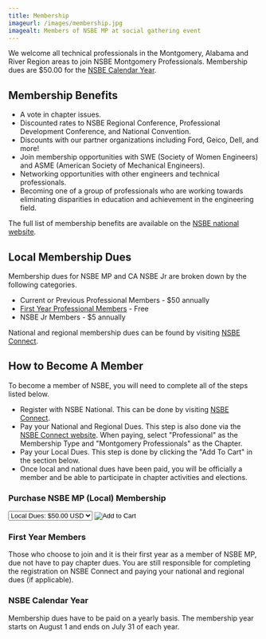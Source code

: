 ```yaml
---
title: Membership
imageurl: /images/membership.jpg
imagealt: Members of NSBE MP at social gathering event
---
```


We welcome all technical professionals in the Montgomery, Alabama and River Region areas to join 
NSBE Montgomery Professionals. Membership dues are $50.00 for the 
[NSBE Calendar Year](#nsbe-calendar-year).

## Membership Benefits

* A vote in chapter issues.
* Discounted rates to NSBE Regional Conference, Professional Development Conference, and National Convention.
* Discounts with our partner organizations including Ford, Geico, Dell, and more!
* Join membership opportunities with SWE (Society of Women Engineers) and ASME (American Society of 
Mechanical Engineers).
* Networking opportunities with other engineers and technical professionals.
* Becoming one of a group of professionals who are working towards eliminating disparities in education 
and achievement in the engineering field.

The full list of membership benefits are available on the 
<a href="https://www.nsbe.org/Membership/Membership-Benefits.aspx" target="_blank">NSBE national website</a>.

## Local Membership Dues

Membership dues for NSBE MP and CA NSBE Jr are broken down by the following categories. 

* Current or Previous Professional Members - $50 annually
* [First Year Professional Members](#first-year-members) - Free
* NSBE Jr Members - $5 annually

National and regional membership dues can be found by visiting 
<a href="https://connect.nsbe.org" target="_blank">NSBE Connect</a>.

## How to Become A Member

To become a member of NSBE, you will need to complete all of the steps listed below.

* Register with NSBE National. This can be done by visiting 
<a href="https://connect.nsbe.org" target="_blank">NSBE Connect</a>.
* Pay your National and Regional Dues. This step is also done via the 
<a href="https://connect.nsbe.org" target="_blank">NSBE Connect website</a>. When paying,
select "Professional" as the Membership Type and "Montgomery Professionals" as the Chapter.
* Pay your Local Dues. This step is done by clicking the "Add To Cart" in the section below.
* Once local and national dues have been paid, you will be officially a member and be able to 
participate in chapter activities and elections.

### Purchase NSBE MP (Local) Membership

<form target="paypal" action="https://www.paypal.com/cgi-bin/webscr" method="post">
<input type="hidden" name="cmd" value="_s-xclick">
<input type="hidden" name="hosted_button_id" value="6TLMYDYRX27TS">
<input type="hidden" name="on0" value="Which Membership Would You Like">
<select name="os0">
<option value="Local Dues:">Local Dues: $50.00 USD</option>
</select>
<input type="hidden" name="currency_code" value="USD">
<input type="image" src="https://www.paypalobjects.com/en_US/i/btn/btn_cart_LG.gif" border="0" name="submit" alt="Add to Cart">
<img alt="" border="0" src="https://www.paypalobjects.com/en_US/i/scr/pixel.gif" width="1" height="1">
</form>
<p class="mb-2"></p>

### First Year Members

Those who choose to join and it is their first year as a member of NSBE MP, due not have to pay
chapter dues. You are still responsible for completing the registration on NSBE Connect and paying
your national and regional dues (if applicable).

### NSBE Calendar Year

Membership dues have to be paid on a yearly basis. The membership year starts on August 1
and ends on July 31 of each year.
